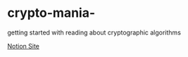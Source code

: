 # crypto-mania-
getting started with reading about cryptographic algorithms

[Notion Site](https://smart-penguin-786.notion.site/Crypto-Mania-b41e92902d4f42ddae9117bd004e4dab)
